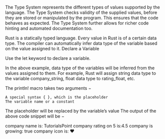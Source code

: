 The Type System represents the different types of values supported by the language. The Type System checks validity of the supplied values, before they are stored or manipulated by the program. This ensures that the code behaves as expected. The Type System further allows for richer code hinting and automated documentation too.

Rust is a statically typed language. Every value in Rust is of a certain data type. The compiler can automatically infer data type of the variable based on the value assigned to it.
Declare a Variable

Use the let keyword to declare a variable.


In the above example, data type of the variables will be inferred from the values assigned to them. For example, Rust will assign string data type to the variable company_string, float data type to rating_float, etc.

The println! macro takes two arguments −

    A special syntax { }, which is the placeholder
    The variable name or a constant

The placeholder will be replaced by the variable’s value
The output of the above code snippet will be −

company name is: TutorialsPoint
company rating on 5 is:4.5
company is growing: true
company icon is: ♥
